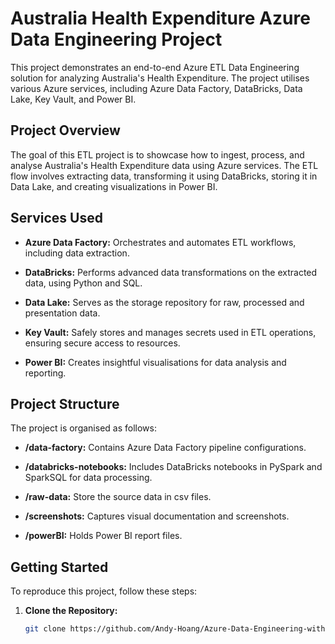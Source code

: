 # Australia Health Expenditure Azure Data Engineering Project

This project demonstrates an end-to-end Azure ETL Data Engineering solution for analyzing Australia's Health Expenditure. The project utilises various Azure services, including Azure Data Factory, DataBricks, Data Lake, Key Vault, and Power BI.

## Project Overview

The goal of this ETL project is to showcase how to ingest, process, and analyse Australia's Health Expenditure data using Azure services. The ETL flow involves extracting data, transforming it using DataBricks, storing it in Data Lake, and creating visualizations in Power BI.

## Services Used

- **Azure Data Factory:** Orchestrates and automates ETL workflows, including data extraction.

- **DataBricks:** Performs advanced data transformations on the extracted data, using Python and SQL.

- **Data Lake:** Serves as the storage repository for raw, processed and presentation data.

- **Key Vault:** Safely stores and manages secrets used in ETL operations, ensuring secure access to resources.

- **Power BI:** Creates insightful visualisations for data analysis and reporting.

## Project Structure

The project is organised as follows:

- **/data-factory:** Contains Azure Data Factory pipeline configurations.

- **/databricks-notebooks:** Includes DataBricks notebooks in PySpark and SparkSQL for data processing.

- **/raw-data:** Store the source data in csv files.

- **/screenshots:** Captures visual documentation and screenshots.

- **/powerBI:** Holds Power BI report files.

## Getting Started

To reproduce this project, follow these steps:

1. **Clone the Repository:**
   ```bash
   git clone https://github.com/Andy-Hoang/Azure-Data-Engineering-with-AU-Health-Expnd.git

